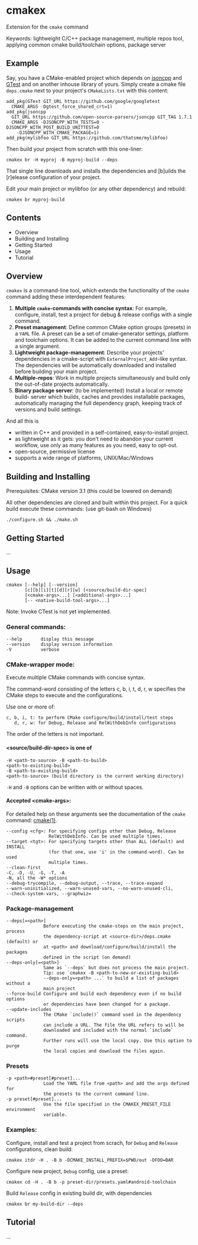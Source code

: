 # cmakex

Extension for the `cmake` command

Keywords: lightweight C/C++ package management, multiple repos tool,
applying common cmake build/toolchain options, package server

## Example

Say, you have a CMake-enabled project which depends on
[jsoncpp](https://github.com/open-source-parsers/jsoncpp) and
[GTest](https://github.com/google/googletest) and on another inhouse library of
yours. Simply create a cmake file `deps.cmake` next to your project's
`CMakeLists.txt` with this content:

    add_pkg(GTest GIT_URL https://github.com/google/googletest
      CMAKE_ARGS -Dgtest_force_shared_crt=1)
    add_pkg(jsoncpp
      GIT_URL https://github.com/open-source-parsers/jsoncpp GIT_TAG 1.7.1
      CMAKE_ARGS -DJSONCPP_WITH_TESTS=0 -DJSONCPP_WITH_POST_BUILD_UNITTEST=0
        -DJSONCPP_WITH_CMAKE_PACKAGE=1)
    add_pkg(mylibfoo GIT_URL https://github.com/thatsme/mylibfoo)

Then build your project from scratch with this one-liner:

    cmakex br -H myproj -B myproj-build --deps

That single line downloads and installs the dependencies and [b]uilds the [r]elease configuration of your project.

Edit your main project or mylibfoo (or any other dependency) and rebuild:

    cmakex br myproj-build

## Contents

- Overview
- Building and Installing
- Getting Started
- Usage
- Tutorial

## Overview

`cmakex` is a command-line tool, which extends the functionality of the `cmake`
command adding these interdependent features:

1. **Multiple `cmake`-commands with concise syntax**: For example, configure,
   install, test a project for debug & release configs with a single command.
2. **Preset management**: Define common CMake option groups (presets) in a `YAML`
   file. A preset can be a set of cmake-generator settings, platform and
   toolchain options. It can be added to the current command line with
   a single argument.
3. **Lightweight package-management**: Describe your projects' dependencies in a
   cmake-script with `ExternalProject_Add`-like syntax. The dependencies will
   be automatically downloaded and installed before building your main project.
4. **Multiple-repos**: Work in multiple projects simultaneously and build only
   the out-of-date projects automatically.
5. **Binary package server**: (to be implemented) Install a local or remote build-
   server which builds, caches and provides installable packages, automatically
   managing the full dependency graph, keeping track of versions and build
   settings.

And all this is

- written in C++ and provided in a self-contained, easy-to-install project.
- as lightweight as it gets: you don't need to abandon your current workflow,
  use only as many features as you need, easy to opt-out.
- open-source, permissive license
- supports a wide range of platforms, UNIX/Mac/Windows

## Building and Installing

Prerequisites: CMake version 3.1 (this could be lowered on demand)

All other dependencies are cloned and built within this project.
For a quick build execute these commands: (use git-bash on Windows)

    ./configure.sh && ./make.sh

## Getting Started

...

## Usage

    cmakex [--help] [--version]
           [c][b][i][t][d][r][w] [<source/build-dir-spec]
           [<cmake-args>...] [<additional-args>...]
           [-- <native-build-tool-args>...]

Note: Invoke CTest is not yet implemented.

### General commands:

    --help       display this message
    --version    display version information
    -V           verbose

### CMake-wrapper mode:

Execute multiple CMake commands with concise syntax.

The command-word consisting of the letters c, b, i, t, d, r, w specifies the
CMake steps to execute and the configurations.

Use one or more of:

    c, b, i, t: to perform CMake configure/build/install/test steps
       d, r, w: for Debug, Release and RelWithDebInfo configurations

The order of the letters is not important.

#### &lt;source/build-dir-spec&gt; is one of

    -H <path-to-source> -B <path-to-build>
    <path-to-existing-build>
    -B <path-to-existing-build>
    <path-to-source> (build directory is the current working directory)

`-H` and `-B` options can be written with or without spaces.

#### Accepted &lt;cmake-args&gt;:

For detailed help on these arguments see the documentation of the `cmake`
command: [cmake(1)](https://cmake.org/cmake/help/latest/manual/cmake.1.html).

    --config <cfg>: For specifying configs other than Debug, Release
                    RelWithDebInfo. Can be used multiple times.
    --target <tgt>: For specifying targets other than ALL (default) and INSTALL
                    (for that one, use 'i' in the command-word). Can be used
                    multiple times.
    --clean-first
    -C, -D, -U, -G, -T, -A
    -N, all the -W* options
    --debug-trycompile, --debug-output, --trace, --trace-expand
    --warn-uninitialized, --warn-unused-vars, --no-warn-unused-cli,
    --check-system-vars, --graphwiz=

### Package-management


    --deps[=<path>]
                  Before executing the cmake-steps on the main project, process
                  the dependency-script at <source-dir>/deps.cmake (default) or
                  at <path> and download/configure/build/install the packages
                  defined in the script (on demand)
    --deps-only[=<path>]
                  Same as `--deps` but does not process the main project.
                  Tip: use `cmakex -B <path-to-new-or-existing-build>
                  --deps-only=<path> ...` to build a list of packages without a
                  main project
    --force-build Configure and build each dependency even if no build options
                  or dependencies have been changed for a package.
    --update-includes
                  The CMake `include()` command used in the dependency scripts
                  can include a URL. The file the URL refers to will be
                  downloaded and included with the normal `include` command.
                  Further runs will use the local copy. Use this option to purge
                  the local copies and download the files again.

### Presets

    -p <path>#preset[#preset]...
                  Load the YAML file from <path> and add the args defined for
                  the presets to the current command line.
    -p preset[#preset]...
                  Use the file specified in the CMAKEX_PRESET_FILE environment
                  variable.

### Examples:

Configure, install and test a project from scrach, for `Debug` and `Release`
configurations, clean build:

    cmakex itdr -H . -B b -DCMAKE_INSTALL_PREFIX=$PWD/out -DFOO=BAR

Configure new project, `Debug` config, use a preset:

    cmakex cd -H . -B b -p preset-dir/presets.yaml#android-toolchain

Build `Release` config in existing build dir, with dependencies

    cmakex br my-build-dir --deps

## Tutorial

...
